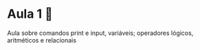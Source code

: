 # Aula 1 :book:
Aula sobre comandos print e input, variáveis; operadores lógicos, aritméticos e relacionais

